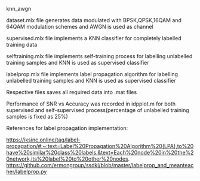 knn_awgn

dataset.mlx file generates data modulated with BPSK,QPSK,16QAM and 64QAM modulation schemes and AWGN is used as channel

supervised.mlx file implements a KNN classifier for completely labelled training data

selftraining.mlx file implements self-training process for labelling unlabelled training samples and KNN is used as supervised classifier

labelprop.mlx file implements label propagation algorithm for labelling unlabelled training samples and KNN is used as supervised classifier

Respective files saves all required data into .mat files 

Performance of SNR vs Accuracy was recorded in idpplot.m for both supervised and self-supervised process(percentage of unlabelled training samples is fixed as 25%) 

References for label propagation implementation:

https://iksinc.online/tag/label-propagation/#:~:text=Label%20Propagation%20Algorithm%20(LPA),to%20have%20similar%20class%20labels.&text=Each%20node%20in%20the%20network,its%20label%20to%20other%20nodes.
https://github.com/ermongroup/ssdkl/blob/master/labelprop_and_meanteacher/labelprop.py


